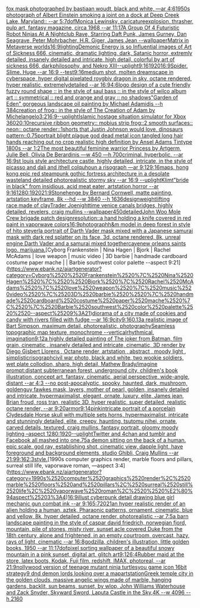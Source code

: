 [fox mask photographed by bastiaan woudt, black and white, —ar 4:6](https://www.ebank.nz/aiartgenerator?category=fox%2520mask%2520photographed%2520by%2520bastiaan%2520woudt%2C%2520black%2520and%2520white%2C%2520%E2%80%94ar%25204%3A6)[1950s photograph of Albert Einstein smoking a joint on a dock at Deep Creek Lake, Maryland:: --ar 5:7](https://www.ebank.nz/aiartgenerator?category=1950s%2520photograph%2520of%2520Albert%2520Einstein%2520smoking%2520a%2520joint%2520on%2520a%2520dock%2520at%2520Deep%2520Creek%2520Lake%2C%2520Maryland%3A%3A%2520--ar%25205%3A7)[dof](https://www.ebank.nz/aiartgenerator?category=dof)[Monica Lewinsky, caricature](https://www.ebank.nz/aiartgenerator?category=Monica%2520Lewinsky%2C%2520caricature)[explosion, thrasher, pulp art, fantasy magazine, circa 1968 --ar 11:17](https://www.ebank.nz/aiartgenerator?category=explosion%2C%2520thrasher%2C%2520pulp%2520art%2C%2520fantasy%2520magazine%2C%2520circa%25201968%2520--ar%252011%3A17)[A Group Of 4 Futuristic Robot Ninjas At A Nightclub Rave, Starring Daft Punk, James Gurney, Dan Seagrave, Peter Mohrbacher, H.R. Giger, James Jean --wallpaper](https://www.ebank.nz/aiartgenerator?category=A%2520Group%2520Of%25204%2520Futuristic%2520Robot%2520Ninjas%2520At%2520A%2520Nightclub%2520Rave%2C%2520Starring%2520Daft%2520Punk%2C%2520James%2520Gurney%2C%2520Dan%2520Seagrave%2C%2520Peter%2520Mohrbacher%2C%2520H.R.%2520Giger%2C%2520James%2520Jean%2520--wallpaper)[Matrix in Metaverse worlds](https://www.ebank.nz/aiartgenerator?category=Matrix%2520in%2520Metaverse%2520worlds)[16:9](https://www.ebank.nz/aiartgenerator?category=16%3A9)[lighting](https://www.ebank.nz/aiartgenerator?category=lighting)[Demonic Energy is so Influential images of Art of Sickness 666, cinematic, dramatic lighting, dark, Satanic horror, extremly detailed, insanely detailed and intricate, high detail, colorful by art of sickness 666, darkphilosophy, and Nekro XIII](https://www.ebank.nz/aiartgenerator?category=Demonic%2520Energy%2520is%2520so%2520Influential%2520images%2520of%2520Art%2520of%2520Sickness%2520666%2C%2520cinematic%2C%2520dramatic%2520lighting%2C%2520dark%2C%2520Satanic%2520horror%2C%2520extremly%2520detailed%2C%2520insanely%2520detailed%2520and%2520intricate%2C%2520high%2520detail%2C%2520colorful%2520by%2520art%2520of%2520sickness%2520666%2C%2520darkphilosophy%2C%2520and%2520Nekro%2520XIII)[--uplight](https://www.ebank.nz/aiartgenerator?category=--uplight)[9:16](https://www.ebank.nz/aiartgenerator?category=9%3A16)[1920](https://www.ebank.nz/aiartgenerator?category=1920)[16:9](https://www.ebank.nz/aiartgenerator?category=16%3A9)[Spider. Slime. Huge --ar 16:9 --test](https://www.ebank.nz/aiartgenerator?category=Spider.%2520Slime.%2520Huge%2520--ar%252016%3A9%2520--test)[9:16](https://www.ebank.nz/aiartgenerator?category=9%3A16)[medium shot, molten dreamscape in cyberspace, hyper digital pixelated roygbiv dragon in sky, octane rendered, hyper realistic,  extremelydetailed --ar 16:9](https://www.ebank.nz/aiartgenerator?category=medium%2520shot%2C%2520molten%2520dreamscape%2520in%2520cyberspace%2C%2520hyper%2520digital%2520pixelated%2520roygbiv%2520dragon%2520in%2520sky%2C%2520octane%2520rendered%2C%2520hyper%2520realistic%2C%2520%2520extremelydetailed%2520--ar%252016%3A9)[4:6](https://www.ebank.nz/aiartgenerator?category=4%3A6)[logo design of a cute friendly fuzzy round shape :: in the style of saul bass :: in the style of wilco album art :: symmetrical :: red and orange and gray  :: no shadows](https://www.ebank.nz/aiartgenerator?category=logo%2520design%2520of%2520a%2520cute%2520friendly%2520fuzzy%2520round%2520shape%2520%3A%3A%2520in%2520the%2520style%2520of%2520saul%2520bass%2520%3A%3A%2520in%2520the%2520style%2520of%2520wilco%2520album%2520art%2520%3A%3A%2520symmetrical%2520%3A%3A%2520red%2520and%2520orange%2520and%2520gray%2520%2520%3A%3A%2520no%2520shadows)["Garden of Eden" gorgeous landscape oil painting by Michael Adamidis --h 384](https://www.ebank.nz/aiartgenerator?category=%22Garden%2520of%2520Eden%22%2520gorgeous%2520landscape%2520oil%2520painting%2520by%2520Michael%2520Adamidis%2520--h%2520384)[creation of frog:: in the style of The Creation of Adam by Michelangelo](https://www.ebank.nz/aiartgenerator?category=creation%2520of%2520frog%3A%3A%2520in%2520the%2520style%2520of%2520The%2520Creation%2520of%2520Adam%2520by%2520Michelangelo)[3:2](https://www.ebank.nz/aiartgenerator?category=3%3A2)[16:9](https://www.ebank.nz/aiartgenerator?category=16%3A9)[--uplight](https://www.ebank.nz/aiartgenerator?category=--uplight)[Islamic hostage situation simulator for Xbox 360](https://www.ebank.nz/aiartgenerator?category=Islamic%2520hostage%2520situation%2520simulator%2520for%2520Xbox%2520360)[20:10](https://www.ebank.nz/aiartgenerator?category=20%3A10)[recursive ribbon geometry:: mobius strip frog::2 smooth surfaces:: neon:: octane render::](https://www.ebank.nz/aiartgenerator?category=recursive%2520ribbon%2520geometry%3A%3A%2520mobius%2520strip%2520frog%3A%3A2%2520smooth%2520surfaces%3A%3A%2520neon%3A%3A%2520octane%2520render%3A%3A)[1](https://www.ebank.nz/aiartgenerator?category=1)[shorts that Justin Johnson would love, dinosaurs pattern](https://www.ebank.nz/aiartgenerator?category=shorts%2520that%2520Justin%2520Johnson%2520would%2520love%2C%2520dinosaurs%2520pattern)[::0.75](https://www.ebank.nz/aiartgenerator?category=%3A%3A0.75)[portrait blight plague  god dead metal icon tangled long hair hands reaching out no crop realistic high definition by Ansel Adams Tintype 1800s --ar 1:2](https://www.ebank.nz/aiartgenerator?category=portrait%2520blight%2520plague%2520%2520god%2520dead%2520metal%2520icon%2520tangled%2520long%2520hair%2520hands%2520reaching%2520out%2520no%2520crop%2520realistic%2520high%2520definition%2520by%2520Ansel%2520Adams%2520Tintype%25201800s%2520--ar%25201%3A2)[The most beautiful feminine warrior Princess by Artgerm, Julie Bell, Olivia De Berardinis —w 450 —h 700](https://www.ebank.nz/aiartgenerator?category=The%2520most%2520beautiful%2520feminine%2520warrior%2520Princess%2520by%2520Artgerm%2C%2520Julie%2520Bell%2C%2520Olivia%2520De%2520Berardinis%2520%E2%80%94w%2520450%2520%E2%80%94h%2520700)[criminal.  hyperbolic.  --ar 16:9](https://www.ebank.nz/aiartgenerator?category=criminal.%2520%2520hyperbolic.%2520%2520--ar%252016%3A9)[st louis style architecture castle, highly detailed, intricate, in the style of picasso and dali and ithell colquhoun a risograph —ar 9:12](https://www.ebank.nz/aiartgenerator?category=st%2520louis%2520style%2520architecture%2520castle%2C%2520highly%2520detailed%2C%2520intricate%2C%2520in%2520the%2520style%2520of%2520picasso%2520and%2520dali%2520and%2520ithell%2520colquhoun%2520a%2520risograph%2520%E2%80%94ar%25209%3A12)[9:16](https://www.ebank.nz/aiartgenerator?category=9%3A16)[maps,  hong kong,](https://www.ebank.nz/aiartgenerator?category=maps%2C%2520%2520hong%2520kong%2C)[epic red steampunk gothic fortress architecture in a desolate wasteland detailed photorealistic stormy sky --ar 16:9 --uplight](https://www.ebank.nz/aiartgenerator?category=epic%2520red%2520steampunk%2520gothic%2520fortress%2520architecture%2520in%2520a%2520desolate%2520wasteland%2520detailed%2520photorealistic%2520stormy%2520sky%2520--ar%252016%3A9%2520--uplight)[Klimt](https://www.ebank.nz/aiartgenerator?category=Klimt)["bride in black" from insidious, acid meat eater, artstation,horror --ar 9:16](https://www.ebank.nz/aiartgenerator?category=%22bride%2520in%2520black%22%2520from%2520insidious%2C%2520acid%2520meat%2520eater%2C%2520artstation%2Chorror%2520--ar%25209%3A16)[1280:1920](https://www.ebank.nz/aiartgenerator?category=1280%3A1920)[21:9](https://www.ebank.nz/aiartgenerator?category=21%3A9)[Stonehenge by Bernard Cornwell, matte painting, artstation keyframe, 8k --hd --w 3840 --h 1636](https://www.ebank.nz/aiartgenerator?category=Stonehenge%2520by%2520Bernard%2520Cornwell%2C%2520matte%2520painting%2C%2520artstation%2520keyframe%2C%25208k%2520--hd%2520--w%25203840%2520--h%25201636)[design](https://www.ebank.nz/aiartgenerator?category=design)[weightlifting race,made of clay](https://www.ebank.nz/aiartgenerator?category=weightlifting%2520race%2Cmade%2520of%2520clay)[Trader Joe](https://www.ebank.nz/aiartgenerator?category=Trader%2520Joe)[nighttime venice canals bridges, highly detailed, revelers, craig mullins --wallpaper](https://www.ebank.nz/aiartgenerator?category=nighttime%2520venice%2520canals%2520bridges%2C%2520highly%2520detailed%2C%2520revelers%2C%2520craig%2520mullins%2520--wallpaper)[450](https://www.ebank.nz/aiartgenerator?category=450)[detailed](https://www.ebank.nz/aiartgenerator?category=detailed)[John Woo Mole Crew brigade patch design](https://www.ebank.nz/aiartgenerator?category=John%2520Woo%2520Mole%2520Crew%2520brigade%2520patch%2520design)[resolution::](https://www.ebank.nz/aiartgenerator?category=resolution%3A%3A)[a hand holding a knife covered in red paint in vaporwave colors](https://www.ebank.nz/aiartgenerator?category=a%2520hand%2520holding%2520a%2520knife%2520covered%2520in%2520red%2520paint%2520in%2520vaporwave%2520colors)[16:9](https://www.ebank.nz/aiartgenerator?category=16%3A9)[photograph](https://www.ebank.nz/aiartgenerator?category=photograph)[h&m model in deep forest in style of hito steyerl](https://www.ebank.nz/aiartgenerator?category=h%26m%2520model%2520in%2520deep%2520forest%2520in%2520style%2520of%2520hito%2520steyerl)[a portrait of Darth Vader mask mixed with a Japanese samurai mask with dark red splatter on its face, 3d, octane rendered, 8k, unreal engine Darth Vader and a samurai mixed together](https://www.ebank.nz/aiartgenerator?category=a%2520portrait%2520of%2520Darth%2520Vader%2520mask%2520mixed%2520with%2520a%2520Japanese%2520samurai%2520mask%2520with%2520dark%2520red%2520splatter%2520on%2520its%2520face%2C%25203d%2C%2520octane%2520rendered%2C%25208k%2C%2520unreal%2520engine%2520Darth%2520Vader%2520and%2520a%2520samurai%2520mixed%2520together)[cave](https://www.ebank.nz/aiartgenerator?category=cave)[new orleans saints logo. marijuana.](https://www.ebank.nz/aiartgenerator?category=new%2520orleans%2520saints%2520logo.%2520marijuana.)[Cyborg  Frankenstein | Nina Hagen |  Bjork | Rachel McAdams | love weapon | music video | 3D barbie  | handmade cardboard costume paper mache | | Barbie southwest color palette  --aspect 9:21](https://www.ebank.nz/aiartgenerator?category=Cyborg%2520%2520Frankenstein%2520%7C%2520Nina%2520Hagen%2520%7C%2520%2520Bjork%2520%7C%2520Rachel%2520McAdams%2520%7C%2520love%2520weapon%2520%7C%2520music%2520video%2520%7C%25203D%2520barbie%2520%2520%7C%2520handmade%2520cardboard%2520costume%2520paper%2520mache%2520%7C%2520%7C%2520Barbie%2520southwest%2520color%2520palette%2520%2520--aspect%25209%3A21)[diorama of a city made of cookies and candy with rivers filled with fudge —ar 16:9](https://www.ebank.nz/aiartgenerator?category=diorama%2520of%2520a%2520city%2520made%2520of%2520cookies%2520and%2520candy%2520with%2520rivers%2520filled%2520with%2520fudge%2520%E2%80%94ar%252016%3A9)[city](https://www.ebank.nz/aiartgenerator?category=city)[9:16](https://www.ebank.nz/aiartgenerator?category=9%3A16)[0.13](https://www.ebank.nz/aiartgenerator?category=0.13)[a realistic image of Bart Simpson, maximum detail, photorealistic, photography](https://www.ebank.nz/aiartgenerator?category=a%2520realistic%2520image%2520of%2520Bart%2520Simpson%2C%2520maximum%2520detail%2C%2520photorealistic%2C%2520photography)[Seamless topographic map texture, monochrome --vertical](https://www.ebank.nz/aiartgenerator?category=Seamless%2520topographic%2520map%2520texture%2C%2520monochrome%2520--vertical)[rhythmical, imagination](https://www.ebank.nz/aiartgenerator?category=rhythmical%2C%2520imagination)[9:12](https://www.ebank.nz/aiartgenerator?category=9%3A12)[a highly detailed painting of The joker from Batman, film grain, cinematic , insanely detailed and intricate, cinematic, 3D render by Diego Gisbert Llorens , Octane render, artstation , abstract , moody light , simplistic](https://www.ebank.nz/aiartgenerator?category=a%2520highly%2520detailed%2520painting%2520of%2520The%2520joker%2520from%2520Batman%2C%2520film%2520grain%2C%2520cinematic%2520%2C%2520insanely%2520detailed%2520and%2520intricate%2C%2520cinematic%2C%25203D%2520render%2520by%2520Diego%2520Gisbert%2520Llorens%2520%2C%2520Octane%2520render%2C%2520artstation%2520%2C%2520abstract%2520%2C%2520moody%2520light%2520%2C%2520simplistic)[risograph](https://www.ebank.nz/aiartgenerator?category=risograph)[civil war photo, black and white, two wookie soldiers, wet plate collodion, sharp, high detail, Mathew Brady](https://www.ebank.nz/aiartgenerator?category=civil%2520war%2520photo%2C%2520black%2520and%2520white%2C%2520two%2520wookie%2520soldiers%2C%2520wet%2520plate%2520collodion%2C%2520sharp%2C%2520high%2520detail%2C%2520Mathew%2520Brady)[/imagine prompt:distant subterranean forest, underground city, children's book illustration, concept art, fantasy, cinematic, aerial perspective, wide-angle, distant  --ar 4:3 --no post-apocalyptic, spooky, haunted, dark, mushroom, golden](https://www.ebank.nz/aiartgenerator?category=/imagine%2520prompt%3Adistant%2520subterranean%2520forest%2C%2520underground%2520city%2C%2520children%27s%2520book%2520illustration%2C%2520concept%2520art%2C%2520fantasy%2C%2520cinematic%2C%2520aerial%2520perspective%2C%2520wide-angle%2C%2520distant%2520%2520--ar%25204%3A3%2520--no%2520post-apocalyptic%2C%2520spooky%2C%2520haunted%2C%2520dark%2C%2520mushroom%2C%2520golden)[guy fawkes mask, layers, mother of pearl, golden, insanely detailed and intricate, hypermaximalist, elegant, ornate, luxury, elite, James jean, Brian froud, ross tran, realistic 3D, hyper realistic, super detailed, realistic octane render,  --ar 9:20](https://www.ebank.nz/aiartgenerator?category=guy%2520fawkes%2520mask%2C%2520layers%2C%2520mother%2520of%2520pearl%2C%2520golden%2C%2520insanely%2520detailed%2520and%2520intricate%2C%2520hypermaximalist%2C%2520elegant%2C%2520ornate%2C%2520luxury%2C%2520elite%2C%2520James%2520jean%2C%2520Brian%2520froud%2C%2520ross%2520tran%2C%2520realistic%25203D%2C%2520hyper%2520realistic%2C%2520super%2520detailed%2C%2520realistic%2520octane%2520render%2C%2520%2520--ar%25209%3A20)[armor](https://www.ebank.nz/aiartgenerator?category=armor)[9:14](https://www.ebank.nz/aiartgenerator?category=9%3A14)[pink](https://www.ebank.nz/aiartgenerator?category=pink)[intricate portrait of a porcelain Clydesdale Horse skull with multiple sets horns,  hypermaximalist, intricate and stunningly detailed, elite, creepy, haunting, tsutomu nihei, ornate, carved details, textured, craig mullins, fantasy portrait, gloomy moody lighting –aspect 1280:1920](https://www.ebank.nz/aiartgenerator?category=intricate%2520portrait%2520of%2520a%2520porcelain%2520Clydesdale%2520Horse%2520skull%2520with%2520multiple%2520sets%2520horns%2C%2520%2520hypermaximalist%2C%2520intricate%2520and%2520stunningly%2520detailed%2C%2520elite%2C%2520creepy%2C%2520haunting%2C%2520tsutomu%2520nihei%2C%2520ornate%2C%2520carved%2520details%2C%2520textured%2C%2520craig%2520mullins%2C%2520fantasy%2520portrait%2C%2520gloomy%2520moody%2520lighting%2520%E2%80%93aspect%25201280%3A1920)[--uplight](https://www.ebank.nz/aiartgenerator?category=--uplight)[Twitter and 4chan and tumblr and Facebook all mashed into one](https://www.ebank.nz/aiartgenerator?category=Twitter%2520and%25204chan%2520and%2520tumblr%2520and%2520Facebook%2520all%2520mashed%2520into%2520one)[.75](https://www.ebank.nz/aiartgenerator?category=.75)[a demon sitting on the back of a human.  epic scale, god ray, establishing shot, cinematic view, dapple light, have foreground and background elements, studio Ghibli, Craig Mullins --ar 21:9](https://www.ebank.nz/aiartgenerator?category=a%2520demon%2520sitting%2520on%2520the%2520back%2520of%2520a%2520human.%2520%2520epic%2520scale%2C%2520god%2520ray%2C%2520establishing%2520shot%2C%2520cinematic%2520view%2C%2520dapple%2520light%2C%2520have%2520foreground%2520and%2520background%2520elements%2C%2520studio%2520Ghibli%2C%2520Craig%2520Mullins%2520--ar%252021%3A9)[9:16](https://www.ebank.nz/aiartgenerator?category=9%3A16)[2:3](https://www.ebank.nz/aiartgenerator?category=2%3A3)[style.](https://www.ebank.nz/aiartgenerator?category=style.)[1990s computer graphics render, marble floors and pillars, surreal still life, vaporwave roman,  —aspect 3:4](https://www.ebank.nz/aiartgenerator?category=1990s%2520computer%2520graphics%2520render%2C%2520marble%2520floors%2520and%2520pillars%2C%2520surreal%2520still%2520life%2C%2520vaporwave%2520roman%2C%2520%2520%E2%80%94aspect%25203%3A4)[16:9](https://www.ebank.nz/aiartgenerator?category=16%3A9)[illust cyberpunk detail drawing blue girl mechanic gun combat ink --ar 9:16](https://www.ebank.nz/aiartgenerator?category=illust%2520cyberpunk%2520detail%2520drawing%2520blue%2520girl%2520mechanic%2520gun%2520combat%2520ink%2520--ar%25209%3A16)[5:7](https://www.ebank.nz/aiartgenerator?category=5%3A7)[2021](https://www.ebank.nz/aiartgenerator?category=2021)[an hyper realistic render of an alien holding a human, aztek, Pharaonic patterns, ornament, cinematic, blue and yellow, 8k, hyper detailed, octane render, photorealistic --ar 7:5](https://www.ebank.nz/aiartgenerator?category=an%2520hyper%2520realistic%2520render%2520of%2520an%2520alien%2520holding%2520a%2520human%2C%2520aztek%2C%2520Pharaonic%2520patterns%2C%2520ornament%2C%2520cinematic%2C%2520blue%2520and%2520yellow%2C%25208k%2C%2520hyper%2520detailed%2C%2520octane%2520render%2C%2520photorealistic%2520--ar%25207%3A5)[a barn landscape painting in the style of caspar david friedrich, norwegian fjord, mountain, pile of stones, misty river, sunset acle covered Duke from the 18th century, alone and frightened, in an empty courtroom, overcast, hazy, rays of light, cinematic --ar 16:8](https://www.ebank.nz/aiartgenerator?category=a%2520barn%2520landscape%2520painting%2520in%2520the%2520style%2520of%2520caspar%2520david%2520friedrich%2C%2520norwegian%2520fjord%2C%2520mountain%2C%2520pile%2520of%2520stones%2C%2520misty%2520river%2C%2520sunset%2520acle%2520covered%2520Duke%2520from%2520the%252018th%2520century%2C%2520alone%2520and%2520frightened%2C%2520in%2520an%2520empty%2520courtroom%2C%2520overcast%2C%2520hazy%2C%2520rays%2520of%2520light%2C%2520cinematic%2520--ar%252016%3A8)[godzilla, children's illustration, little golden books, 1950 --ar 11:17](https://www.ebank.nz/aiartgenerator?category=godzilla%2C%2520children%27s%2520illustration%2C%2520little%2520golden%2520books%2C%25201950%2520--ar%252011%3A17)[dof](https://www.ebank.nz/aiartgenerator?category=dof)[pixel sorting wallpaper of a beautiful snowy mountain in a pink sunset, digital art, glitch art](https://www.ebank.nz/aiartgenerator?category=pixel%2520sorting%2520wallpaper%2520of%2520a%2520beautiful%2520snowy%2520mountain%2520in%2520a%2520pink%2520sunset%2C%2520digital%2520art%2C%2520glitch%2520art)[9:12](https://www.ebank.nz/aiartgenerator?category=9%3A12)[6:4](https://www.ebank.nz/aiartgenerator?category=6%3A4)[Rubber maid at the store, latex boots, Kodak, Fuji film, redshift, IMAX, photoreal, --ar 21:9](https://www.ebank.nz/aiartgenerator?category=Rubber%2520maid%2520at%2520the%2520store%2C%2520latex%2520boots%2C%2520Kodak%2C%2520Fuji%2520film%2C%2520redshift%2C%2520IMAX%2C%2520photoreal%2C%2520--ar%252021%3A9)[nollywood version of teenage mutant ninja turtles](https://www.ebank.nz/aiartgenerator?category=nollywood%2520version%2520of%2520teenage%2520mutant%2520ninja%2520turtles)[you game icon 16bit strategy](https://www.ebank.nz/aiartgenerator?category=you%2520game%2520icon%252016bit%2520strategy)[9 dnd demon lords looking over a map](https://www.ebank.nz/aiartgenerator?category=9%2520dnd%2520demon%2520lords%2520looking%2520over%2520a%2520map)[artstation](https://www.ebank.nz/aiartgenerator?category=artstation)[Greek temple city in the golden clouds, massive angelic wings made of marble, hanging gardens, backlit, sun beams, sunset, by wlop, John Williams Waterhouse and Zack Snyder, Skyward Sword, Laputa Castle in the Sky,4K --w 4096 --h 2160](https://www.ebank.nz/aiartgenerator?category=Greek%2520temple%2520city%2520in%2520the%2520golden%2520clouds%2C%2520massive%2520angelic%2520wings%2520made%2520of%2520marble%2C%2520hanging%2520gardens%2C%2520backlit%2C%2520sun%2520beams%2C%2520sunset%2C%2520by%2520wlop%2C%2520John%2520Williams%2520Waterhouse%2520and%2520Zack%2520Snyder%2C%2520Skyward%2520Sword%2C%2520Laputa%2520Castle%2520in%2520the%2520Sky%2C4K%2520--w%25204096%2520--h%25202160)